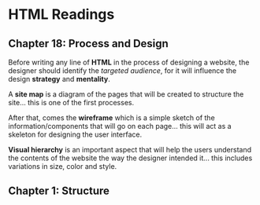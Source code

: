 # HTML Readings

## Chapter 18: Process and Design

Before writing any line of **HTML** in the process of designing a website, the designer should identify the *targeted audience*, for it will influence the design **strategy** and **mentality**.

A **site map** is a diagram of the pages that will be created to structure the site... this is one of the first processes.

After that, comes the **wireframe** which is a simple sketch of the information/components that will go on each page... this will act as a skeleton for designing the user interface.

**Visual hierarchy** is an important aspect that will help the users understand the contents of the website the way the designer intended it... this includes variations in size, color and style.

## Chapter 1: Structure

